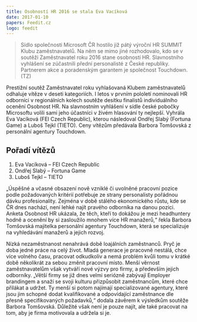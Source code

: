 ```yaml
---
title: Osobností HR 2016 se stala Eva Vacíková
date: 2017-01-10
papers: Feedit.cz
logo: feedit
---
```

> Sídlo společnosti Microsoft ČR hostilo již pátý výroční HR SUMMIT Klubu zaměstnavatelů. Na něm se mimo jiné rozhodovalo, kdo se v soutěži Zaměstnavatel roku 2016 stane osobností HR. Slavnostního vyhlášení se zúčastnili přední personalisté z České republiky. Partnerem akce a poradenským garantem je společnost Touchdown. (TZ)

Prestižní soutěž Zaměstnavatel roku vyhlašovaná Klubem zaměstnavatelů odhaluje vítěze v deseti kategoriích. I letos v prvním pololetí nominovali HR odborníci v regionálních kolech soutěže desítku finalistů individuálního ocenění Osobnost HR. Na slavnostním vyhlášení v sídle české pobočky Microsoftu volili sami jeho účastníci v živém hlasování ty nejlepší. Vyhrála Eva Vacíková (FEI Czech Republic), kterou následoval Ondřej Slabý (Fortuna Game) a Luboš Tejkl (TIETO). Ceny vítězům předávala Barbora Tomšovská z personální agentury Touchdown.

## Pořadí vítězů

1. Eva Vacíková – FEI Czech Republic
1. Ondřej Slabý – Fortuna Game
1. Luboš Tejkl – TIETO

„Úspěšné a včasné obsazení nově vzniklé či uvolněné pracovní pozice podle požadovaných kritérií potřebuje ze strany personalisty pořádnou dávku profesionality. Zejména v době stálého ekonomického růstu, kde se ČR dnes nachází, není lehké najít pravého odborníka na danou pozici. Anketa Osobnost HR ukázala, že těch, kteří to dokážou je mezi headhuntery hodně a ocenění by si zasloužilo mnohem více HR manažerů,“ řekla Barbora Tomšovská majitelka personální agentury Touchdown, která se specializuje na vyhledávání manažerů a jejich rozvoj.

Nízká nezaměstnanost nenahrává době loajálních zaměstnanců. Pryč je doba jedné práce na celý život. Mladá generace je pracovně nestálá, chce více volného času, pracovat odkudkoliv a nemá problém kvůli tomu v krátké době několikrát za sebou změnit pracovní místo. Menší věrnost zaměstnavatelům však vytváří nové výzvy pro firmy, a především jejich odborníky. „Větší firmy se již dnes velmi seriózně zabývají Employer brandingem a snaží se svoji kulturu přizpůsobit zaměstnancům, které chce přilákat a udržet. Ty menší si potom najímají specializované agentury, které jsou jim schopné dodat kvalifikované a odpovídající zaměstnance dle přesně specifikovaných požadavků,“ dodala závěrem k výsledkům soutěže Barbora Tomšovská. Důležité však není je pouze najít, ale také pracovat na tom, aby je firma motivovala a udržela si je.
